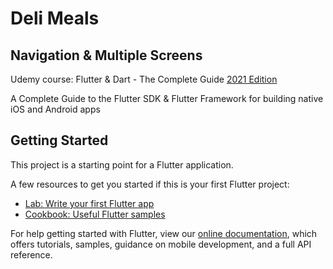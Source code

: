 # Deli Meals

## Navigation & Multiple Screens
Udemy course:
Flutter & Dart - The Complete Guide [2021 Edition](https://www.udemy.com/course/learn-flutter-dart-to-build-ios-android-apps/)

A Complete Guide to the Flutter SDK & Flutter Framework for building native iOS and Android apps

## Getting Started

This project is a starting point for a Flutter application.

A few resources to get you started if this is your first Flutter project:

- [Lab: Write your first Flutter app](https://flutter.dev/docs/get-started/codelab)
- [Cookbook: Useful Flutter samples](https://flutter.dev/docs/cookbook)

For help getting started with Flutter, view our
[online documentation](https://flutter.dev/docs), which offers tutorials,
samples, guidance on mobile development, and a full API reference.
